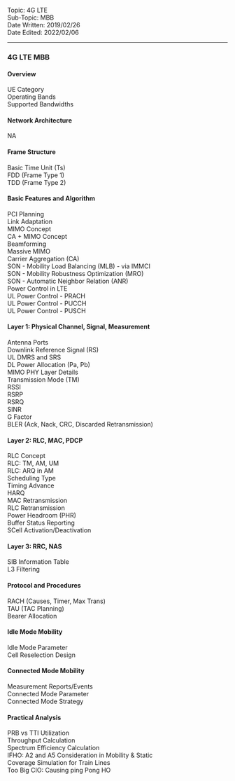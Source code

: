 Topic: 4G LTE<br>
Sub-Topic: MBB<br>
Date Written: 2019/02/26<br>
Date Edited: 2022/02/06<br>

---

### 4G LTE MBB
#### Overview 

UE Category<br>
Operating Bands<br> 
Supported Bandwidths<br> 

#### Network Architecture 

NA<br>

#### Frame Structure 

Basic Time Unit (Ts)<br> 
FDD (Frame Type 1)<br> 
TDD (Frame Type 2)<br> 

#### Basic Features and Algorithm 

PCI Planning<br> 
Link Adaptation<br> 
MIMO Concept<br> 
CA + MIMO Concept<br> 
Beamforming<br> 
Massive MIMO<br> 
Carrier Aggregation (CA)<br> 
SON - Mobility Load Balancing (MLB) - via IMMCI<br> 
SON - Mobility Robustness Optimization (MRO)<br> 
SON - Automatic Neighbor Relation (ANR)<br> 
Power Control in LTE<br> 
UL Power Control - PRACH<br> 
UL Power Control - PUCCH<br> 
UL Power Control - PUSCH<br> 

#### Layer 1: Physical Channel, Signal, Measurement 

Antenna Ports<br> 
Downlink Reference Signal (RS)<br> 
UL DMRS and SRS<br> 
DL Power Allocation (Pa, Pb)<br> 
MIMO PHY Layer Details<br> 
Transmission Mode (TM)<br> 
RSSI<br> 
RSRP<br> 
RSRQ<br> 
SINR<br> 
G Factor<br> 
BLER (Ack, Nack, CRC, Discarded Retransmission)<br> 

#### Layer 2: RLC, MAC, PDCP 

RLC Concept<br> 
RLC: TM, AM, UM<br> 
RLC: ARQ in AM<br> 
Scheduling Type<br> 
Timing Advance<br> 
HARQ<br> 
MAC Retransmission<br> 
RLC Retransmission<br> 
Power Headroom (PHR)<br> 
Buffer Status Reporting<br> 
SCell Activation/Deactivation<br> 

#### Layer 3: RRC, NAS 

SIB Information Table<br> 
L3 Filtering<br> 

#### Protocol and Procedures 

RACH (Causes, Timer, Max Trans)<br> 
TAU (TAC Planning)<br> 
Bearer Allocation<br> 

#### Idle Mode Mobility 

Idle Mode Parameter<br> 
Cell Reselection Design<br> 

#### Connected Mode Mobility 

Measurement Reports/Events<br> 
Connected Mode Parameter<br> 
Connected Mode Strategy<br> 

#### Practical Analysis 

PRB vs TTI Utilization<br> 
Throughput Calculation<br> 
Spectrum Efficiency Calculation<br> 
IFHO: A2 and A5 Consideration in Mobility & Static<br>
Coverage Simulation for Train Lines<br> 
Too Big CIO: Causing ping Pong HO<br> 